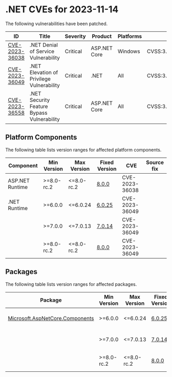 # .NET CVEs for 2023-11-14

The following vulnerabilities have been patched.

| ID                | Title             | Severity      | Product       | Platforms     | CVSS                         |
| ----------------- | ----------------- | ------------- | ------------- | ------------- | ---------------------------- |
| [CVE-2023-36038][CVE-2023-36038] | .NET Denial of Service Vulnerability | Critical | ASP.NET Core | Windows | CVSS:3.1/AV:N/AC:L/PR:N/UI:N/S:U/C:N/I:L/A:H/E:U/RL:O/RC:C |
| [CVE-2023-36049][CVE-2023-36049] | .NET Elevation of Privilege Vulnerability | Critical | .NET | All | CVSS:3.1/AV:N/AC:L/PR:L/UI:N/S:U/C:H/I:H/A:H/E:P/RL:O/RC:C |
| [CVE-2023-36558][CVE-2023-36558] | .NET Security Feature Bypass Vulnerability | Critical | ASP.NET Core | All | CVSS:3.1/AV:L/AC:L/PR:N/UI:R/S:U/C:H/I:N/A:N/E:P/RL:O/RC:C |


## Platform Components

The following table lists version ranges for affected platform components.

| Component     | Min Version   | Max Version | Fixed Version | CVE     | Source fix |
| ------------- | ------------- | --------- | --------- | ------------- | -------- |
| ASP.NET Runtime | >=8.0-rc.2  | <=8.0-rc.2 | [8.0.0](https://github.com/dotnet/core/blob/main/release-notes/8.0/8.0.0/8.0.0.md) | CVE-2023-36038 |  |
| .NET Runtime  | >=6.0.0       | <=6.0.24  | [6.0.25](https://github.com/dotnet/core/blob/main/release-notes/6.0/6.0.25/6.0.25.md) | CVE-2023-36049 |  |
|               | >=7.0.0       | <=7.0.13  | [7.0.14](https://github.com/dotnet/core/blob/main/release-notes/7.0/7.0.14/7.0.14.md) | CVE-2023-36049 |  |
|               | >=8.0-rc.2    | <=8.0-rc.2 | [8.0.0](https://github.com/dotnet/core/blob/main/release-notes/8.0/8.0.0/8.0.0.md) | CVE-2023-36049 |  |


## Packages

The following table lists version ranges for affected packages.

| Package       | Min Version   | Max Version | Fixed Version | CVE     | Source fix |
| ------------- | ------------- | --------- | --------- | ------------- | -------- |
| [Microsoft.AspNetCore.Components][Microsoft.AspNetCore.Components] | >=6.0.0 | <=6.0.24 | [6.0.25](https://www.nuget.org/packages/Microsoft.AspNetCore.Components/6.0.25) | CVE-2023-36558 |  |
|               | >=7.0.0       | <=7.0.13  | [7.0.14](https://www.nuget.org/packages/Microsoft.AspNetCore.Components/7.0.14) | CVE-2023-36558 |  |
|               | >=8.0-rc.2    | <=8.0-rc.2 | [8.0.0](https://www.nuget.org/packages/Microsoft.AspNetCore.Components/8.0.0) | CVE-2023-36558 |  |



[CVE-2023-36038]: https://github.com/dotnet/announcements/issues/286
[CVE-2023-36049]: https://github.com/dotnet/announcements/issues/287
[CVE-2023-36558]: https://github.com/dotnet/announcements/issues/288
[Microsoft.AspNetCore.Components]: https://www.nuget.org/packages/Microsoft.AspNetCore.Components
